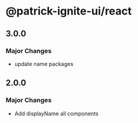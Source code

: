 # @patrick-ignite-ui/react

## 3.0.0

### Major Changes

- update name packages

## 2.0.0

### Major Changes

- Add displayName all components
